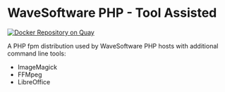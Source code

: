 WaveSoftware PHP - Tool Assisted
================================

[![Docker Repository on Quay](https://quay.io/repository/wavesoftware/php-toolassisted/status "Docker Repository on Quay")](https://quay.io/repository/wavesoftware/php-toolassisted)

A PHP fpm distribution used by WaveSoftware PHP hosts with additional command line tools:

 * ImageMagick
 * FFMpeg
 * LibreOffice
